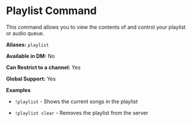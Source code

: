 # Playlist Command

This command allows you to view the contents of and control your playlist or audio queue.

**Aliases:** `playlist`

**Available in DM:** No

**Can Restrict to a channel:** Yes

**Global Support:** Yes

**Examples**

* `!playlist` - Shows the current songs in the playlist

* `!playlist clear` - Removes the playlist from the server